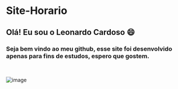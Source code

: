 # Site-Horario

## Olá! Eu sou o Leonardo Cardoso 😄

### Seja bem vindo ao meu github, esse site foi desenvolvido apenas para fins de estudos, espero que gostem.
<br>

![image](https://user-images.githubusercontent.com/97270199/202873603-8b80953a-d20e-4aed-b5e7-ed5d9678426e.png)
